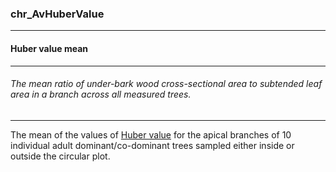 ### chr_AvHuberValue



------
#### Huber value mean



------
###### The mean ratio of under-bark wood cross-sectional area to subtended leaf area in a branch across all measured trees.



------
The mean of the values of [Huber value](./chr_HV.md) for the apical branches of 10 individual adult dominant/co-dominant trees sampled either inside or outside the circular plot.